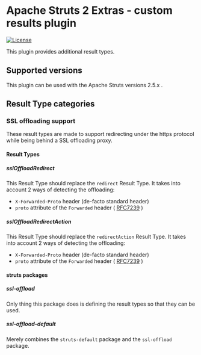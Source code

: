 # Apache Struts 2 Extras - custom results plugin

[![License](http://img.shields.io/:license-apache-blue.svg)](http://www.apache.org/licenses/LICENSE-2.0.html)

This plugin provides additional result types.

## Supported versions

This plugin can be used with the Apache Struts versions 2.5.x .

## Result Type categories

### SSL offloading support

These result types are made to support redirecting under the https protocol while being behind a SSL offloading proxy.

#### Result Types

##### sslOffloadRedirect

This Result Type should replace the `redirect` Result Type.
It takes into account 2 ways of detecting the offloading:
- `X-Forwarded-Proto` header (de-facto standard header)
- `proto` attribute of the `Forwarded` header ( [RFC7239](https://tools.ietf.org/html/rfc7239) )

##### sslOffloadRedirectAction

This Result Type should replace the `redirectAction` Result Type.
It takes into account 2 ways of detecting the offloading:
- `X-Forwarded-Proto` header (de-facto standard header)
- `proto` attribute of the `Forwarded` header ( [RFC7239](https://tools.ietf.org/html/rfc7239) )

#### struts packages

##### ssl-offload

Only thing this package does is defining the result types so that they can be used.

##### ssl-offload-default

Merely combines the `struts-default` package and the `ssl-offload` package.


